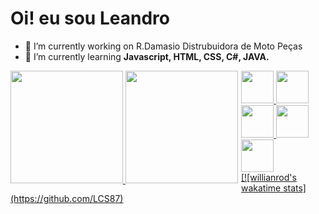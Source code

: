 ### <h1>Oi! eu sou Leandro</h1>

- 🔭 I’m currently working on R.Damasio Distrubuidora de Moto Peças
- 🌱 I’m currently learning <strong>Javascript, HTML, CSS, C#, JAVA.</strong>

<div style="float:left;margin-right:5px;">
  <a href="https://https://github.com/LCS87">
  <img height="180em" src="https://github-readme-stats.vercel.app/api?username=LCS87&show_icons=true&theme=github_dark&include_all_commits=true&count_private=true"/>
  <img height="180em" src="https://github-readme-stats.vercel.app/api/top-langs/?username=LCS87&layout=compact&langs_count=7&theme=github_dark"/>
  
</div>

  <div>
    <img src="https://cdn.jsdelivr.net/gh/devicons/devicon/icons/javascript/javascript-original.svg" height="52". width="52."/>
    <img src="https://cdn.jsdelivr.net/gh/devicons/devicon/icons/css3/css3-original.svg" height="52". width="52."/>
    <img src="https://cdn.jsdelivr.net/gh/devicons/devicon/icons/html5/html5-original.svg" height="52". width="52."/>
    <img src="https://cdn.jsdelivr.net/gh/devicons/devicon/icons/java/java-original.svg" height="52". width="52."/>
    <img src="https://cdn.jsdelivr.net/gh/devicons/devicon/icons/csharp/csharp-original.svg" height="52". width="52."/>
      
  </div>
  
  <div>
  [![willianrod's wakatime stats](https://github.com/LCS87)
  </div>

